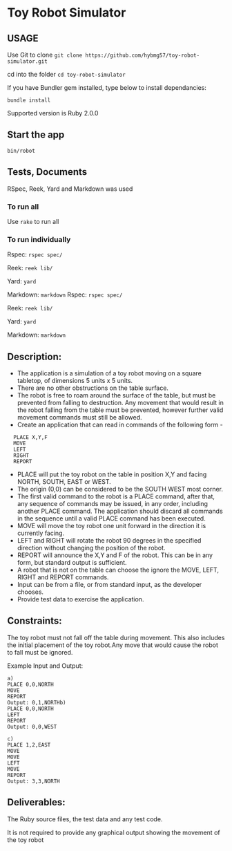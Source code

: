 # Toy Robot Simulator

## USAGE

Use Git to clone
`git clone https://github.com/hybmg57/toy-robot-simulator.git` 

cd into the folder
`cd toy-robot-simulator`

If you have Bundler gem installed, type below to install dependancies:

`bundle install`

Supported version is Ruby 2.0.0

## Start the app

`bin/robot`

## Tests, Documents

RSpec, Reek, Yard and Markdown was used

### To run all
Use `rake` to run all

### To run individually

Rspec: 
`rspec spec/`

Reek: 
`reek lib/`

Yard: 
`yard`

Markdown: 
`markdown`
Rspec: `rspec spec/`

Reek: `reek lib/`

Yard: `yard`

Markdown: `markdown`



## Description:

* The application is a simulation of a toy robot moving on a square tabletop, of dimensions 5 units x 5 units.
* There are no other obstructions on the table surface.
* The robot is free to roam around the surface of the table, but must be prevented from falling to destruction. Any movement that would result in the robot falling from the table must be prevented, however further valid movement commands must still be allowed.
* Create an application that can read in commands of the following form -

```
  PLACE X,Y,F  
  MOVE  
  LEFT  
  RIGHT  
  REPORT  
```

* PLACE will put the toy robot on the table in position X,Y and facing NORTH, SOUTH, EAST or WEST.
* The origin (0,0) can be considered to be the SOUTH WEST most corner.
* The first valid command to the robot is a PLACE command, after that, any sequence of commands may be issued, in any order, including another PLACE command. The application should discard all commands in the sequence until a valid PLACE command has been executed.
* MOVE will move the toy robot one unit forward in the direction it is currently facing.
* LEFT and RIGHT will rotate the robot 90 degrees in the specified direction without changing the position of the robot.
* REPORT will announce the X,Y and F of the robot. This can be in any form, but standard output is sufficient.
* A robot that is not on the table can choose the ignore the MOVE, LEFT, RIGHT and REPORT commands.
* Input can be from a file, or from standard input, as the developer chooses.
* Provide test data to exercise the application.


## Constraints:

The toy robot must not fall off the table during movement. This also includes the initial placement of the toy robot.Any move that would cause the robot to fall must be ignored.

Example Input and Output:

```	
a)
PLACE 0,0,NORTH
MOVE
REPORT
Output: 0,1,NORTHb)
PLACE 0,0,NORTH
LEFT
REPORT
Output: 0,0,WEST
```

```
c)
PLACE 1,2,EAST
MOVE
MOVE
LEFT
MOVE
REPORT
Output: 3,3,NORTH
```

## Deliverables:

The Ruby source files, the test data and any test code.

It is not required to provide any graphical output showing the movement of the toy robot

